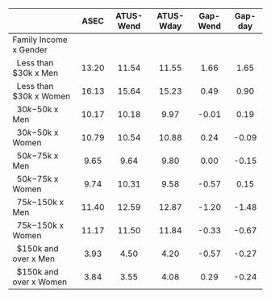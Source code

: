 
|                      |         ASEC |    ATUS-Wend |    ATUS-Wday |     Gap-Wend |      Gap-day |
| -------------------- | :----------: | :----------: | :----------: | :----------: | :----------: |
| Family Income x Gender |              |              |              |              |              |
| &nbsp;&nbsp;Less than $30k x Men |        13.20 |        11.54 |        11.55 |         1.66 |         1.65 |
| &nbsp;&nbsp;Less than $30k x Women |        16.13 |        15.64 |        15.23 |         0.49 |         0.90 |
| &nbsp;&nbsp;$30k-$50k x Men |        10.17 |        10.18 |         9.97 |        -0.01 |         0.19 |
| &nbsp;&nbsp;$30k-$50k x Women |        10.79 |        10.54 |        10.88 |         0.24 |        -0.09 |
| &nbsp;&nbsp;$50k-$75k x Men |         9.65 |         9.64 |         9.80 |         0.00 |        -0.15 |
| &nbsp;&nbsp;$50k-$75k x Women |         9.74 |        10.31 |         9.58 |        -0.57 |         0.15 |
| &nbsp;&nbsp;$75k-$150k x Men |        11.40 |        12.59 |        12.87 |        -1.20 |        -1.48 |
| &nbsp;&nbsp;$75k-$150k x Women |        11.17 |        11.50 |        11.84 |        -0.33 |        -0.67 |
| &nbsp;&nbsp;$150k and over x Men |         3.93 |         4.50 |         4.20 |        -0.57 |        -0.27 |
| &nbsp;&nbsp;$150k and over x Women |         3.84 |         3.55 |         4.08 |         0.29 |        -0.24 |

